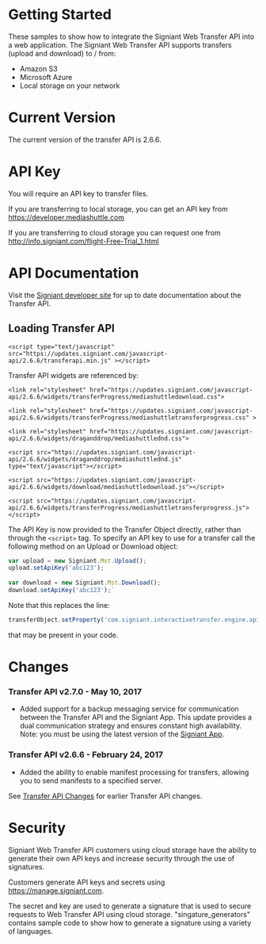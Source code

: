 # Getting Started
These samples to show how to integrate the Signiant Web Transfer API into a web application. The Signiant Web Transfer API supports transfers (upload and download) to / from: 
* Amazon S3
* Microsoft Azure
* Local storage on your network

# Current Version
The current version of the transfer API is 2.6.6.

# API Key
You will require an API key to transfer files. 

If you are transferring to local storage, you can get an API key from https://developer.mediashuttle.com

If you are transferring to cloud storage you can request one from http://info.signiant.com/flight-Free-Trial_1.html

# API Documentation
Visit the <a href="https://developer.signiant.com">Signiant developer site</a> for up to date documentation about the Transfer API.

## Loading Transfer API

`<script type="text/javascript" src="https://updates.signiant.com/javascript-api/2.6.6/transferapi.min.js" ></script>`

Transfer API widgets are referenced by:

`<link rel="stylesheet" href="https://updates.signiant.com/javascript-api/2.6.6/widgets/transferProgress/mediashuttledownload.css">`

`<link rel="stylesheet" href="https://updates.signiant.com/javascript-api/2.6.6/widgets/transferProgress/mediashuttletransferprogress.css" >`

`<link rel="stylesheet" href="https://updates.signiant.com/javascript-api/2.6.6/widgets/draganddrop/mediashuttlednd.css">`

`<script src="https://updates.signiant.com/javascript-api/2.6.6/widgets/draganddrop/mediashuttlednd.js" type="text/javascript"></script>`

`<script src="https://updates.signiant.com/javascript-api/2.6.6/widgets/download/mediashuttledownload.js"></script>`

`<script src="https://updates.signiant.com/javascript-api/2.6.6/widgets/transferProgress/mediashuttletransferprogress.js"></script>`


The API Key is now provided to the Transfer Object directly, rather than through the `<script>` tag. To specify an API key to use for a transfer call the following method on an Upload or Download object:

```javascript
var upload = new Signiant.Mst.Upload();
upload.setApiKey('abc123');
 
var download = new Signiant.Mst.Download();
download.setApiKey('abc123');`
```

Note that this replaces the line:
```javascript
transferObject.setProperty('com.signiant.interactivetransfer.engine.api_key', 'YOUR_API_KEY');
```
that may be present in your code.

# Changes
### Transfer API v2.7.0 - May 10, 2017
* Added support for a backup messaging service for communication between the Transfer API and the Signiant App. This update provides a dual communication strategy and ensures constant high availability. Note: you must be using the latest version of the <a href="https://shuttle.support.signiant.com/customer/en/portal/articles/2469753-download-signiant-app">Signiant App</a>.

### Transfer API v2.6.6 - February 24, 2017
* Added the ability to enable manifest processing for transfers, allowing you to send manifests to a specified server.

See <a href="change.md">Transfer API Changes</a> for earlier Transfer API changes.

# Security
Signiant Web Transfer API customers using cloud storage have the ability to generate their own API keys and increase security through the use of signatures.

Customers generate API keys and secrets using https://manage.signiant.com. 

The secret and key are used to generate a signature that is used to secure requests to Web Transfer API using cloud storage. "singature_generators" contains sample code to show how to generate a signature using a variety of languages.
